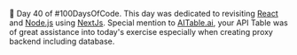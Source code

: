 🚀 Day 40 of #100DaysOfCode. This day was dedicated to revisiting [React](https://www.linkedin.com/company/reactofficial/) and [Node.js](https://www.linkedin.com/company/node-js/) using [NextJs](https://www.linkedin.com/company/nextjs/). Special mention to [AITable.ai](https://www.linkedin.com/company/aitable/), your API Table was of great assistance into today's exercise especially when creating proxy backend including database.